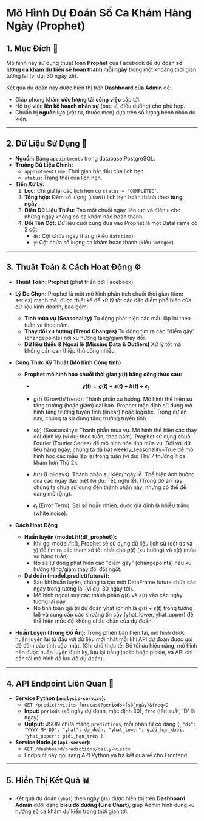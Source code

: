 # Mô Hình Dự Đoán Số Ca Khám Hàng Ngày (Prophet)

## 1. Mục Đích 🎯

Mô hình này sử dụng thuật toán **Prophet** của Facebook để dự đoán **số lượng ca khám dự kiến sẽ hoàn thành mỗi ngày** trong một khoảng thời gian tương lai (ví dụ: 30 ngày tới).

Kết quả dự đoán này được hiển thị trên **Dashboard của Admin** để:
* Giúp phòng khám **ước lượng tải công việc** sắp tới.
* Hỗ trợ việc **lên kế hoạch nhân sự** (bác sĩ, điều dưỡng) cho phù hợp.
* Chuẩn bị **nguồn lực** (vật tư, thuốc men) dựa trên số lượng bệnh nhân dự kiến.

---

## 2. Dữ Liệu Sử Dụng 💾

* **Nguồn:** Bảng `appointments` trong database PostgreSQL.
* **Trường Dữ Liệu Chính:**
    * `appointmentTime`: Thời gian bắt đầu của lịch hẹn.
    * `status`: Trạng thái của lịch hẹn.
* **Tiền Xử Lý:**
    1.  **Lọc:** Chỉ giữ lại các lịch hẹn có `status = 'COMPLETED'`.
    2.  **Tổng hợp:** Đếm số lượng (`COUNT`) lịch hẹn hoàn thành theo **từng ngày**.
    3.  **Điền Dữ Liệu Thiếu:** Tạo một chuỗi ngày liên tục và điền `0` cho những ngày không có ca khám nào hoàn thành.
    4.  **Đổi Tên Cột:** Dữ liệu cuối cùng đưa vào Prophet là một DataFrame có 2 cột:
        * `ds`: Cột chứa ngày tháng (kiểu `datetime`).
        * `y`: Cột chứa số lượng ca khám hoàn thành (kiểu `integer`).

---

## 3. Thuật Toán & Cách Hoạt Động ⚙️

* **Thuật Toán:** **Prophet** (phát triển bởi Facebook).
* **Lý Do Chọn:** Prophet là một mô hình phân tích chuỗi thời gian (time series) mạnh mẽ, được thiết kế để xử lý tốt các đặc điểm phổ biến của dữ liệu kinh doanh, bao gồm:
    * **Tính mùa vụ (Seasonality)** Tự động phát hiện các mẫu lặp lại theo tuần và theo năm.
    * **Thay đổi xu hướng (Trend Changes)** Tự động tìm ra các "điểm gãy" (changepoints) nơi xu hướng tăng/giảm thay đổi.
    * **Dữ liệu thiếu & Ngoại lệ (Missing Data & Outliers)** Xử lý tốt mà không cần can thiệp thủ công nhiều.
* **Công Thức Kỹ Thuật (Mô hình Cộng tính)**
    * **Prophet mô hình hóa chuỗi thời gian $y(t)$ bằng công thức sau:**
        * **$$y(t) = g(t) + s(t) + h(t) + \epsilon_t$$**

        * $g(t)$ (Growth/Trend): Thành phần xu hướng. Mô hình thể hiện sự tăng trưởng (hoặc giảm) dài hạn. Prophet mặc định sử dụng mô hình tăng trưởng tuyến tính (linear) hoặc logistic. Trong dự án này, chúng ta sử dụng tăng trưởng tuyến tính.
        * $s(t)$ (Seasonality): Thành phần mùa vụ. Mô hình thể hiện các thay đổi định kỳ (ví dụ: theo tuần, theo năm). Prophet sử dụng chuỗi Fourier (Fourier Series) để mô hình hóa tính mùa vụ. Đối với dữ liệu hàng ngày, chúng ta đã bật weekly_seasonality=True để mô hình học các mẫu lặp lại trong tuần (ví dụ: Thứ 7 thường ít ca khám hơn Thứ 2).

        * $h(t)$ (Holidays): Thành phần sự kiện/ngày lễ. Thể hiện ảnh hưởng của các ngày đặc biệt (ví dụ: Tết, nghỉ lễ). (Trong đồ án này chúng ta chưa sử dụng đến thành phần này, nhưng có thể dễ dàng mở rộng).

        * $\epsilon_t$ (Error Term): Sai số ngẫu nhiên, được giả định là nhiễu trắng (white noise).

* **Cách Hoạt Động**
    * **Huấn luyện (model.fit(df_prophet)):**
        * Khi gọi model.fit(), Prophet sẽ sử dụng dữ liệu lịch sử (cột ds và y) để tìm ra các tham số tốt nhất cho $g(t)$ (xu hướng) và $s(t)$ (mùa vụ hàng tuần)
        * Nó sẽ tự động phát hiện các "điểm gãy" (changepoints) nếu xu hướng tăng/giảm thay đổi đột ngột.
    * **Dự đoán (model.predict(future)):**
        * Sau khi huấn luyện, chúng ta tạo một DataFrame future chứa các ngày trong tương lai (ví dụ: 30 ngày tới).
        * Mô hình ngoại suy các thành phần $g(t)$ và $s(t)$ vào các ngày tương lai này.
        * Nó tính toán giá trị dự đoán yhat (chính là $g(t) + s(t)$ trong tương lai) và cung cấp các khoảng tin cậy (yhat_lower, yhat_upper) để thể hiện mức độ không chắc chắn của dự đoán.

* **Huấn Luyện (Trong Đồ Án):** Trong phiên bản hiện tại, mô hình được huấn luyện lại từ đầu với dữ liệu mới nhất mỗi khi API dự đoán được gọi để đảm bảo tính cập nhật. (Ghi chú thực tế: Để tối ưu hiệu năng, mô hình nên được huấn luyện định kỳ, lưu lại bằng joblib hoặc pickle, và API chỉ cần tải mô hình đã lưu để dự đoán).

---

## 4. API Endpoint Liên Quan 🔗

* **Service Python (`analysis-service`):**
    * `GET /predict/visits-forecast?periods={số_ngày}&freq=D`
    * **Input:** `periods` (số ngày dự đoán, mặc định 30), `freq` (tần suất, 'D' là ngày).
    * **Output:** JSON chứa mảng `predictions`, mỗi phần tử có dạng `{ "ds": "YYYY-MM-DD", "yhat": dự_đoán, "yhat_lower": giới_hạn_dưới, "yhat_upper": giới_hạn_trên }`.
* **Service Node.js (`api-server`):**
    * `GET /dashboard/predictions/daily-visits`
    * Endpoint này gọi sang API Python và trả kết quả về cho Frontend.

---

## 5. Hiển Thị Kết Quả 📊

* Kết quả dự đoán (`yhat`) theo ngày (`ds`) được hiển thị trên **Dashboard Admin** dưới dạng **biểu đồ đường (Line Chart)**, giúp Admin hình dung xu hướng số ca khám dự kiến trong thời gian tới.
